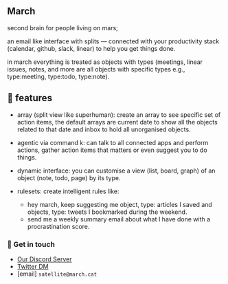 ## March

second brain for people living on mars;

an email like interface with splits — connected with your productivity stack (calendar, github, slack, linear) to help you get things done.  

in march everything is treated as objects with types (meetings, linear issues, notes, and more are all objects with specific types e.g., type:meeting, type:todo, type:note).  

## 🚀 features

- array (split view like superhuman): create an array to see specific set of action items, the default arrays are current date to show all the objects related to that date and inbox to hold all unorganised objects.  

- agentic via command k: can talk to all connected apps and perform actions, gather action items that matters or even suggest you to do things.  

- dynamic interface: you can customise a view (list, board, graph) of an object (note, todo, page) by its type.  

- rulesets: create intelligent rules like:  
  - hey march, keep suggesting me object, type: articles I saved and objects, type: tweets I bookmarked during the weekend.  
  - send me a weekly summary email about what I have done with a procrastination score.  
 
### 💬 Get in touch

- [Our Discord Server](https://discord.gg/sugJGckV86)
- [Twitter DM](https://x.com/_marchhq)
- [email] `satellite@march.cat`
